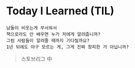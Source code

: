 # Today I Learned (TIL)

```
남들이 비웃는게 무서워서
책으로라도 안 배우면 누가 저에게 알려줍니까? 
그럼 사람들이 알려줄 때까지 기다릴까요?
1년 뒤에도 야구 모르는 게, 그게 진짜 창피한 거 아닙니까?
```

> 스토브리그 中

# 